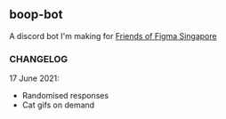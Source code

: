 ## boop-bot

A discord bot I'm making for [Friends of Figma Singapore](https://twitter.com/fof_singapore)


### CHANGELOG

17 June 2021:
- Randomised responses
- Cat gifs on demand
